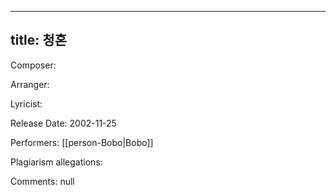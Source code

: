 
---
title: 청혼
---
Composer: 

Arranger: 

Lyricist: 

Release Date: 2002-11-25

Performers: [[person-Bobo|Bobo]]

Plagiarism allegations:


Comments:
null
